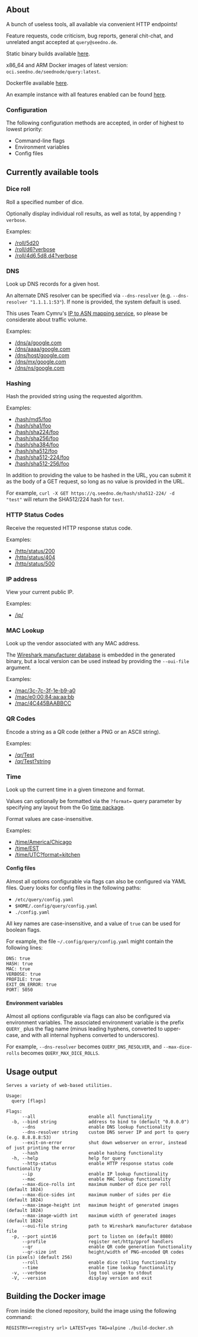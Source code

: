 ## About

A bunch of useless tools, all available via convenient HTTP endpoints!

Feature requests, code criticism, bug reports, general chit-chat, and unrelated angst accepted at `query@seedno.de`.

Static binary builds available [here](https://cdn.seedno.de/builds/query).

x86_64 and ARM Docker images of latest version: `oci.seedno.de/seednode/query:latest`.

Dockerfile available [here](https://raw.githubusercontent.com/Seednode/query/master/docker/Dockerfile).

An example instance with all features enabled can be found [here](https://q.seedno.de/).

### Configuration
The following configuration methods are accepted, in order of highest to lowest priority:
- Command-line flags
- Environment variables
- Config files

## Currently available tools

### Dice roll
Roll a specified number of dice.

Optionally display individual roll results, as well as total, by appending `?verbose`.

Examples:
- [/roll/5d20](https://q.seedno.de/roll/5d20)
- [/roll/d6?verbose](https://q.seedno.de/roll/d6?verbose)
- [/roll/4d6,5d8,d4?verbose](https://q.seedno.de/roll/4d6,5d8,d4?verbose)

### DNS
Look up DNS records for a given host.

An alternate DNS resolver can be specified via `--dns-resolver` (e.g. `--dns-resolver "1.1.1.1:53"`). If none is provided, the system default is used.

This uses Team Cymru's [IP to ASN mapping service](https://www.team-cymru.com/ip-asn-mapping), so please be considerate about traffic volume.

Examples:
- [/dns/a/google.com](https://q.seedno.de/dns/a/google.com)
- [/dns/aaaa/google.com](https://q.seedno.de/dns/aaaa/google.com)
- [/dns/host/google.com](https://q.seedno.de/dns/host/google.com)
- [/dns/mx/google.com](https://q.seedno.de/dns/mx/google.com)
- [/dns/ns/google.com](https://q.seedno.de/dns/ns/google.com)

### Hashing
Hash the provided string using the requested algorithm.

Examples:
- [/hash/md5/foo](https://q.seedno.de/hash/md5/foo)
- [/hash/sha1/foo](https://q.seedno.de/hash/sha1/foo)
- [/hash/sha224/foo](https://q.seedno.de/hash/sha224/foo)
- [/hash/sha256/foo](https://q.seedno.de/hash/sha256/foo)
- [/hash/sha384/foo](https://q.seedno.de/hash/sha384/foo)
- [/hash/sha512/foo](https://q.seedno.de/hash/sha512/foo)
- [/hash/sha512-224/foo](https://q.seedno.de/hash/sha512-224/foo)
- [/hash/sha512-256/foo](https://q.seedno.de/hash/sha512-256/foo)

In addition to providing the value to be hashed in the URL, you can submit it as the body of a GET request, so long as no value is provided in the URL.

For example, `curl -X GET https://q.seedno.de/hash/sha512-224/ -d "test"` will return the SHA512/224 hash for `test`.

### HTTP Status Codes
Receive the requested HTTP response status code.

Examples:
- [/http/status/200](https://q.seedno.de/http/status/200)
- [/http/status/404](https://q.seedno.de/http/status/404)
- [/http/status/500](https://q.seedno.de/http/status/500)

### IP address
View your current public IP.

Examples:
- [/ip/](https://q.seedno.de/ip/)

### MAC Lookup
Look up the vendor associated with any MAC address.

The [Wireshark manufacturer database](https://www.wireshark.org/download/automated/data/manuf) is embedded in the generated binary, but a local version can be used instead by providing the `--oui-file` argument.

Examples:
- [/mac/3c-7c-3f-1e-b9-a0](https://q.seedno.de/mac/3c-7c-3f-1e-b9-a0)
- [/mac/e0:00:84:aa:aa:bb](https://q.seedno.de/mac/e0:00:84:aa:aa:bb)
- [/mac/4C445BAABBCC](https://q.seedno.de/mac/4C445BAABBCC)

### QR Codes
Encode a string as a QR code (either a PNG or an ASCII string).

Examples:
- [/qr/Test](https://q.seedno.de/qr/Test)
- [/qr/Test?string](https://q.seedno.de/qr/Test?string)

### Time
Look up the current time in a given timezone and format.

Values can optionally be formatted via the `?format=` query parameter by specifying any layout from the Go [time package](https://pkg.go.dev/time#pkg-constants).

Format values are case-insensitive.

Examples:
- [/time/America/Chicago](https://q.seedno.de/time/America/Chicago)
- [/time/EST](https://q.seedno.de/time/EST)
- [/time/UTC?format=kitchen](https://q.seedno.de/time/UTC?format=kitchen)

#### Config files
Almost all options configurable via flags can also be configured via YAML files. Query looks for config files in the following paths:
- `/etc/query/config.yaml`
- `$HOME/.config/query/config.yaml`
- `./config.yaml`

All key names are case-insensitive, and a value of `true` can be used for boolean flags.

For example, the file `~/.config/query/config.yaml` might contain the following lines:
```
DNS: true
HASH: true
MAC: true
VERBOSE: true
PROFILE: true
EXIT_ON_ERROR: true
PORT: 5050
```

#### Environment variables
Almost all options configurable via flags can also be configured via environment variables. The associated environment variable is the prefix `QUERY_` plus the flag name (minus leading hyphens, converted to upper-case, and with all internal hyphens converted to underscores). 

For example, `--dns-resolver` becomes `QUERY_DNS_RESOLVER`, and `--max-dice-rolls` becomes `QUERY_MAX_DICE_ROLLS`.

## Usage output
```
Serves a variety of web-based utilities.

Usage:
  query [flags]

Flags:
      --all                    enable all functionality
  -b, --bind string            address to bind to (default "0.0.0.0")
      --dns                    enable DNS lookup functionality
      --dns-resolver string    custom DNS server IP and port to query (e.g. 8.8.8.8:53)
      --exit-on-error          shut down webserver on error, instead of just printing the error
      --hash                   enable hashing functionality
  -h, --help                   help for query
      --http-status            enable HTTP response status code functionality
      --ip                     enable IP lookup functionality
      --mac                    enable MAC lookup functionality
      --max-dice-rolls int     maximum number of dice per roll (default 1024)
      --max-dice-sides int     maximum number of sides per die (default 1024)
      --max-image-height int   maximum height of generated images (default 1024)
      --max-image-width int    maximum width of generated images (default 1024)
      --oui-file string        path to Wireshark manufacturer database file
  -p, --port uint16            port to listen on (default 8080)
      --profile                register net/http/pprof handlers
      --qr                     enable QR code generation functionality
      --qr-size int            height/width of PNG-encoded QR codes (in pixels) (default 256)
      --roll                   enable dice rolling functionality
      --time                   enable time lookup functionality
  -v, --verbose                log tool usage to stdout
  -V, --version                display version and exit
```

## Building the Docker image
From inside the cloned repository, build the image using the following command:

`REGISTRY=<registry url> LATEST=yes TAG=alpine ./build-docker.sh`
